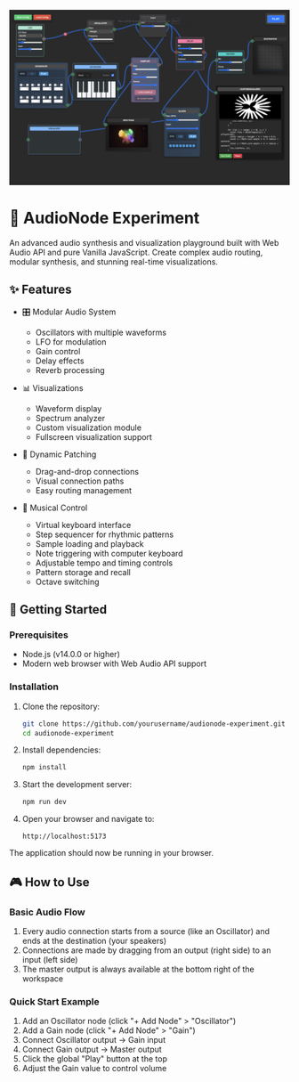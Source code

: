 ![](assets/20241201_195252_webAudioApi.png)

# 🎹 AudioNode Experiment

An advanced audio synthesis and visualization playground built with Web Audio API and pure Vanilla JavaScript. Create complex audio routing, modular synthesis, and stunning real-time visualizations.

## ✨ Features

- 🎛️ Modular Audio System

  - Oscillators with multiple waveforms
  - LFO for modulation
  - Gain control
  - Delay effects
  - Reverb processing

- 📊 Visualizations

  - Waveform display
  - Spectrum analyzer
  - Custom visualization module
  - Fullscreen visualization support

- 🔌 Dynamic Patching

  - Drag-and-drop connections
  - Visual connection paths
  - Easy routing management

- 🎹 Musical Control

  - Virtual keyboard interface
  - Step sequencer for rhythmic patterns
  - Sample loading and playback
  - Note triggering with computer keyboard
  - Adjustable tempo and timing controls
  - Pattern storage and recall
  - Octave switching

## 🚀 Getting Started

### Prerequisites

- Node.js (v14.0.0 or higher)
- Modern web browser with Web Audio API support

### Installation

1. Clone the repository:

   ```bash
   git clone https://github.com/yourusername/audionode-experiment.git
   cd audionode-experiment
   ```

2. Install dependencies:

   ```bash
   npm install
   ```

3. Start the development server:

   ```bash
   npm run dev
   ```

4. Open your browser and navigate to:

   ```
   http://localhost:5173
   ```

The application should now be running in your browser.

## 🎮 How to Use

### Basic Audio Flow

1. Every audio connection starts from a source (like an Oscillator) and ends at the destination (your speakers)
2. Connections are made by dragging from an output (right side) to an input (left side)
3. The master output is always available at the bottom right of the workspace

### Quick Start Example

1. Add an Oscillator node (click "+ Add Node" > "Oscillator")
2. Add a Gain node (click "+ Add Node" > "Gain")
3. Connect Oscillator output → Gain input
4. Connect Gain output → Master output
5. Click the global "Play" button at the top
6. Adjust the Gain value to control volume
